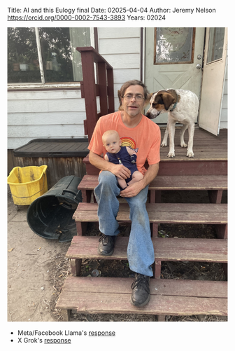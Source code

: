 Title: AI and this Eulogy final
Date: 02025-04-04
Author: Jeremy Nelson <https://orcid.org/0000-0002-7543-3893>
Years: 02024

![Jesse Nelson, David Nelson, and Cannon, the son of Gunner](jesse-david-cannon.jpeg)

- Meta/Facebook Llama's [response](https://www.meta.ai/c/4bef0ab9-2001-4399-8252-4df7e60d60bf)
- X Grok's [response](https://grok.com/share/c2hhcmQtMg%3D%3D_99f088bd-7254-412b-b0bc-81bd728b43ec)
